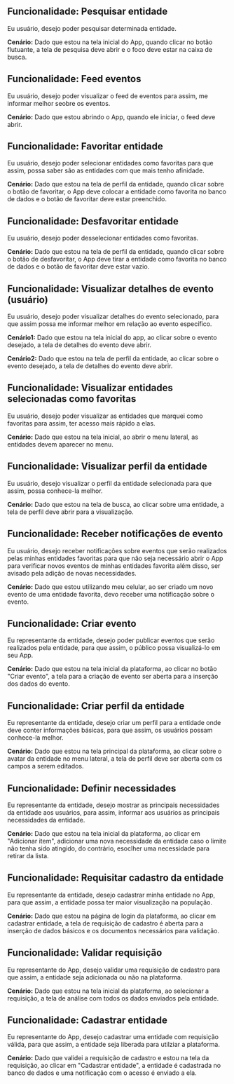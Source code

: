 ## **Funcionalidade:** Pesquisar entidade
Eu usuário, desejo poder pesquisar determinada entidade.

**Cenário:**
Dado que estou na tela inicial do App, quando clicar no botão flutuante, a tela de pesquisa deve abrir 
e o foco deve estar na caixa de busca.

## **Funcionalidade:** Feed eventos
Eu usuário, desejo poder visualizar o feed de eventos para assim, me informar melhor seobre os eventos.

**Cenário:**
Dado que estou abrindo o App, quando ele iniciar, o feed deve abrir.

## **Funcionalidade:** Favoritar entidade
Eu usuário, desejo poder selecionar entidades como favoritas para que assim, possa saber são as entidades com que mais tenho afinidade.

**Cenário:**
Dado que estou na tela de perfil da entidade, quando clicar sobre o botão de favoritar, o App deve colocar a entidade como favorita no banco de dados
e o botão de favoritar deve estar preenchido.

## **Funcionalidade:** Desfavoritar entidade
Eu usuário, desejo poder desselecionar entidades como favoritas.

**Cenário:**
Dado que estou na tela de perfil da entidade, quando clicar sobre o botão de desfavoritar, o App deve tirar a entidade como favorita no banco de dados
e o botão de favoritar deve estar vazio.

## **Funcionalidade:** Visualizar detalhes de evento (usuário)
Eu usuário, desejo poder visualizar detalhes do evento selecionado, para que assim possa me informar melhor em relação ao evento específico.

**Cenário1:**
Dado que estou na tela inicial do app, ao clicar sobre o evento desejado, a tela de detalhes do evento deve abrir.

**Cenário2:**
Dado que estou na tela de perfil da entidade, ao clicar sobre o evento desejado, a tela de detalhes do evento deve abrir.

## **Funcionalidade:** Visualizar entidades selecionadas como favoritas
Eu usuário, desejo poder visualizar as entidades que marquei como favoritas para assim, ter acesso mais rápido a elas.

**Cenário:**
Dado que estou na tela inicial, ao abrir o menu lateral, as entidades devem aparecer no menu.

## **Funcionalidade:** Visualizar perfil da entidade
Eu usuário, desejo visualizar o perfil da entidade selecionada para que assim, possa conhece-la melhor.

**Cenário:**
Dado que estou na tela de busca, ao clicar sobre uma entidade, a tela de perfil deve abrir para a visualização.

## **Funcionalidade:** Receber notificações de evento
Eu usuário, desejo receber notificações sobre eventos que serão realizados pelas minhas entidades favoritas para que não seja necessário abrir o App para verificar novos eventos de minhas entidades favorita além disso, ser avisado pela adição de novas necessidades.

**Cenário:**
Dado que estou utilizando meu celular, ao ser criado um novo evento de uma entidade favorita, devo receber uma notificação sobre o evento.

## **Funcionalidade:** Criar evento
Eu representante da entidade, desejo poder publicar eventos que serão realizados pela entidade, para que assim, o público possa visualizá-lo em seu App.

**Cenário:**
Dado que estou na tela inicial da plataforma, ao clicar no botão "Criar evento", a tela para a criação de evento ser aberta para a inserção dos dados do evento.

## **Funcionalidade:**  Criar perfil da entidade
Eu representante da entidade, desejo criar um perfil para a entidade onde deve conter informações básicas, para que assim, os usuários possam conhece-la melhor.

**Cenário:**
Dado que estou na tela principal da plataforma, ao clicar sobre o avatar da entidade no menu lateral, a tela de perfil deve ser aberta com os campos a serem editados.

## **Funcionalidade:** Definir necessidades
Eu representante da entidade, desejo mostrar as principais necessidades da entidade aos usuários, para assim, informar aos usuários as principais necessidades da entidade. 

**Cenário:**
Dado que estou na tela inicial da plataforma, ao clicar em "Adicionar item", adicionar uma nova necessidade da entidade caso o limite não tenha sido atingido, do contrário, esoclher uma necessidade para retirar da lista.

## **Funcionalidade:** Requisitar cadastro da entidade
Eu representante da entidade, desejo cadastrar minha entidade no App, para que assim, a entidade possa ter maior visualização na população.

**Cenário:**
Dado que estou na página de login da plataforma, ao clicar em cadastrar entidade, a tela de requisição de cadastro é aberta para a inserção de dados básicos e os documentos necessários para validação.

## **Funcionalidade:** Validar requisição
Eu representante do App, desejo validar uma requisição de cadastro para que assim, a entidade seja adicionada ou não na plataforma.

**Cenário:**
Dado que estou na tela inicial da plataforma, ao selecionar a requisição, a tela de análise com todos os dados enviados pela entidade.

## **Funcionalidade:** Cadastrar entidade
Eu representante do App, desejo cadastrar uma entidade com requisição válida, para que assim, a entidade seja liberada para utilziar a plataforma.

**Cenário:**
Dado que validei a requisição de cadastro e estou na tela da requisição, ao clicar em "Cadastrar entidade", a entidade é cadastrada no banco de dados e uma notificação com o acesso é enviado a ela.
